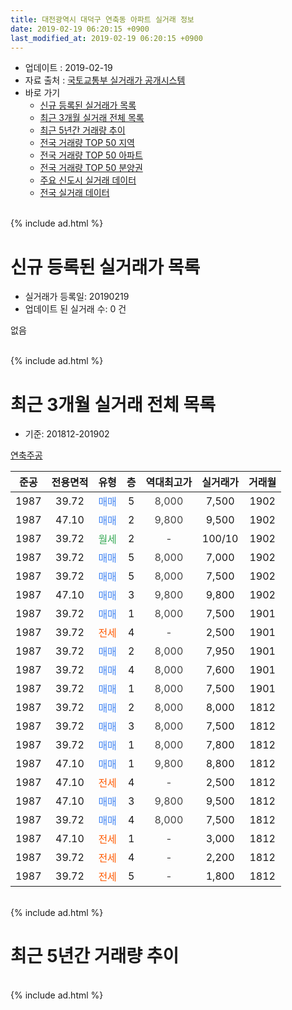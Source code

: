 ```yaml
---
title: 대전광역시 대덕구 연축동 아파트 실거래 정보
date: 2019-02-19 06:20:15 +0900
last_modified_at: 2019-02-19 06:20:15 +0900
---
```


* 업데이트 : 2019-02-19
* 자료 출처 : [국토교통부 실거래가 공개시스템](http://rt.molit.go.kr)
* 바로 가기
    * [신규 등록된 실거래가 목록](#신규-등록된-실거래가-목록)
    * [최근 3개월 실거래 전체 목록](#최근-3개월-실거래-전체-목록)
    * [최근 5년간 거래량 추이](#최근-5년간-거래량-추이)
    * [전국 거래량 TOP 50 지역](https://ayogom.github.io/apt-trade-info/최근-3개월-전국에서-가장-거래가-많이-발생한-지역)
    * [전국 거래량 TOP 50 아파트](https://ayogom.github.io/apt-trade-info/최근-3개월-전국에서-가장-거래가-많이-발생한-아파트)
    * [전국 거래량 TOP 50 분양권](https://ayogom.github.io/apt-trade-info/최근-3개월-전국에서-가장-거래가-많이-발생한-분양권)
    * [주요 신도시 실거래 데이터](https://ayogom.github.io/apt-trade-info/주요-신도시)
    * [전국 실거래 데이터](https://ayogom.github.io/apt-trade-info/전국)
<br>
{% include ad.html %}
<br>

# 신규 등록된 실거래가 목록
* 실거래가 등록일: 20190219
* 업데이트 된 실거래 수: 0 건

없음

<br>
{% include ad.html %}
<br>

# 최근 3개월 실거래 전체 목록
* 기준: 201812-201902


[연축주공](https://search.naver.com/search.naver?query=%EB%8C%80%EC%A0%84%EA%B4%91%EC%97%AD%EC%8B%9C+%EB%8C%80%EB%8D%95%EA%B5%AC+%EC%97%B0%EC%B6%95%EB%8F%99+%EC%97%B0%EC%B6%95%EC%A3%BC%EA%B3%B5)

|준공|전용면적|유형|층|역대최고가|실거래가|거래월|
|:---:|:---:|:---:|:---:|:---:|:---:|:---:|
|1987|39.72|<span style="color:#4285f3">매매</span>|5|<span style="color:#444444">8,000</span>|7,500|1902|
|1987|47.10|<span style="color:#4285f3">매매</span>|2|<span style="color:#444444">9,800</span>|9,500|1902|
|1987|39.72|<span style="color:#34a853">월세</span>|2|<span style="color:#444444">-</span>|100/10|1902|
|1987|39.72|<span style="color:#4285f3">매매</span>|5|<span style="color:#444444">8,000</span>|7,000|1902|
|1987|39.72|<span style="color:#4285f3">매매</span>|5|<span style="color:#444444">8,000</span>|7,500|1902|
|1987|47.10|<span style="color:#4285f3">매매</span>|3|<span style="color:#444444">9,800</span>|9,800|1902|
|1987|39.72|<span style="color:#4285f3">매매</span>|1|<span style="color:#444444">8,000</span>|7,500|1901|
|1987|39.72|<span style="color:#ff5a00">전세</span>|4|<span style="color:#444444">-</span>|2,500|1901|
|1987|39.72|<span style="color:#4285f3">매매</span>|2|<span style="color:#444444">8,000</span>|7,950|1901|
|1987|39.72|<span style="color:#4285f3">매매</span>|4|<span style="color:#444444">8,000</span>|7,600|1901|
|1987|39.72|<span style="color:#4285f3">매매</span>|1|<span style="color:#444444">8,000</span>|7,500|1901|
|1987|39.72|<span style="color:#4285f3">매매</span>|2|<span style="color:#444444">8,000</span>|8,000|1812|
|1987|39.72|<span style="color:#4285f3">매매</span>|3|<span style="color:#444444">8,000</span>|7,500|1812|
|1987|39.72|<span style="color:#4285f3">매매</span>|1|<span style="color:#444444">8,000</span>|7,800|1812|
|1987|47.10|<span style="color:#4285f3">매매</span>|1|<span style="color:#444444">9,800</span>|8,800|1812|
|1987|47.10|<span style="color:#ff5a00">전세</span>|4|<span style="color:#444444">-</span>|2,500|1812|
|1987|47.10|<span style="color:#4285f3">매매</span>|3|<span style="color:#444444">9,800</span>|9,500|1812|
|1987|39.72|<span style="color:#4285f3">매매</span>|4|<span style="color:#444444">8,000</span>|7,500|1812|
|1987|47.10|<span style="color:#ff5a00">전세</span>|1|<span style="color:#444444">-</span>|3,000|1812|
|1987|39.72|<span style="color:#ff5a00">전세</span>|4|<span style="color:#444444">-</span>|2,200|1812|
|1987|39.72|<span style="color:#ff5a00">전세</span>|5|<span style="color:#444444">-</span>|1,800|1812|


<br>
{% include ad.html %}
<br>

# 최근 5년간 거래량 추이


<div style="width:100%;">
    <canvas id="deal_progress" height="200"></canvas>
</div>

<script>
new Chart(document.getElementById("deal_progress"), {
    type: 'line',
    data: {
        labels: ['201402','201403','201404','201405','201406','201407','201408','201409','201410','201411','201412','201501','201502','201503','201504','201505','201506','201507','201508','201509','201510','201511','201512','201601','201602','201603','201604','201605','201606','201607','201608','201609','201610','201611','201612','201701','201702','201703','201704','201705','201706','201707','201708','201709','201710','201711','201712','201801','201802','201803','201804','201805','201806','201807','201808','201809','201810','201811','201812','201901','201902'],
        datasets: [{
            label: '매매',
            pointRadius: 1,
            data: [3, 6, 4, 2, 6, 3, 3, 9, 3, 2, 5, 3, 8, 4, 12, 3, 7, 4, 4, 4, 3, 2, 4, 2, 1, 1, 4, 9, 3, 7, 3, 6, 6, 3, 4, 6, 2, 15, 10, 8, 8, 2, 9, 7, 5, 3, 1, 6, 6, 2, 3, 3, 5, 5, 3, 1, 8, 7, 6, 4, 5],
            borderColor: "rgba(255, 201, 14, 1)",
            backgroundColor: "rgba(255, 201, 14, 0.5)",
            fill: false,
            lineTension: 0
        },{
            label: '전월세',
            pointRadius: 1,
            data: [4, 4, 3, 4, 5, 7, 2, 5, 3, 3, 1, 1, 1, 11, 5, 3, 4, 3, 2, 5, 2, 7, 1, 3, 2, 1, 2, 7, 2, 3, 2, 2, 4, 8, 4, 2, 3, 4, 1, 4, 8, 2, 3, 2, 5, 1, 2, 4, 4, 2, 4, 5, 3, 4, 2, 5, 3, 4, 4, 1, 1],
            borderColor: "rgba(0, 141, 185, 1)",
            backgroundColor: "rgba(0, 141, 185, 0.5)",
            fill: false,
            lineTension: 0
        }
        ]
    },
    options: {
        responsive: true,
        title: {
            display: false
        },
        tooltips: {
            mode: 'index',
            intersect: false
        },
        hover: {
            mode: 'nearest',
            intersect: true
        },
        scales: {
            xAxes: [{
                display: true,
                scaleLabel: {
                    display: true,
                    labelString: '년/월'
                }
            }],
            yAxes: [{
                display: true,
                ticks: {
                    suggestedMin: 0,
                },
                scaleLabel: {
                    display: true,
                    labelString: '실거래 수'
                }
            }]
        }
    }
});

</script>


<br>
{% include ad.html %}
<br>

